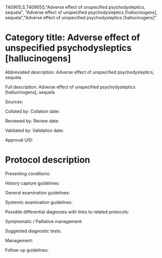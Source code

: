 T40905,S,T40905S,"Adverse effect of unspecified psychodysleptics, sequela", "Adverse effect of unspecified psychodysleptics [hallucinogens], sequela","Adverse effect of unspecified psychodysleptics [hallucinogens]"
# Category title: Adverse effect of unspecified psychodysleptics [hallucinogens]

Abbreviated description: Adverse effect of unspecified psychodysleptics, sequela

Full description: Adverse effect of unspecified psychodysleptics [hallucinogens], sequela

Sources:

Collated by:
Collation date:

Reviewed by:
Review date:

Validated by:
Validation date:

Approval UID:

# Protocol description

Presenting conditions:

History capture guidelines:

General examination guidelines:

Systemic examination guidelines:

Possible differential diagnoses with links to related protocols:

Symptomatic / Palliative management:

Suggested diagnostic tests:

Management:

Follow-up guidelines:
